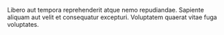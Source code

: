 Libero aut tempora reprehenderit atque nemo repudiandae. Sapiente aliquam aut velit et consequatur excepturi. Voluptatem quaerat vitae fuga voluptates.